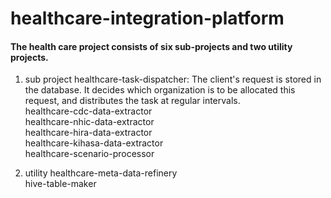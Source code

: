 # healthcare-integration-platform

<h4>The health care project consists of six sub-projects and two utility projects.</h4>

1) sub project
healthcare-task-dispatcher: The client's request is stored in the database. It decides which organization is to be allocated this request, and distributes the task at regular intervals.<br>
healthcare-cdc-data-extractor<br>
healthcare-nhic-data-extractor<br>
healthcare-hira-data-extractor<br>
healthcare-kihasa-data-extractor<br>
healthcare-scenario-processor<br>

2) utility
healthcare-meta-data-refinery<br>
hive-table-maker<br>
